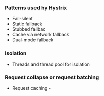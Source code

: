 ### Patterns used hy Hystrix 
+ Fail-silent 
+ Static failback 
+ Stubbed fallbac 
+ Cache via network fallback 
+ Dual-mode fallback 



### Isolation 
+ Threads and thread pool for isolation 


### Request collapse or request batching 
+ Request caching - 

